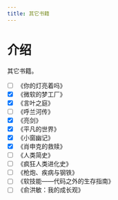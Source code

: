 ```yaml
---
title: 其它书籍
---
```

# 介绍

其它书籍。

- [ ] 《你的灯亮着吗》
- [x] 《微软的梦工厂》
- [x] 《言叶之庭》
- [ ] 《呼兰河传》
- [x] 《亮剑》
- [x] 《平凡的世界》
- [x] 《小窗幽记》
- [x] 《肖申克的救赎》
- [ ] 《人类简史》
- [ ] 《疯狂人类进化史》
- [ ] 《枪炮、疾病与钢铁》
- [ ] 《软技能——代码之外的生存指南》
- [ ] 《俞洪敏：我的成长观》